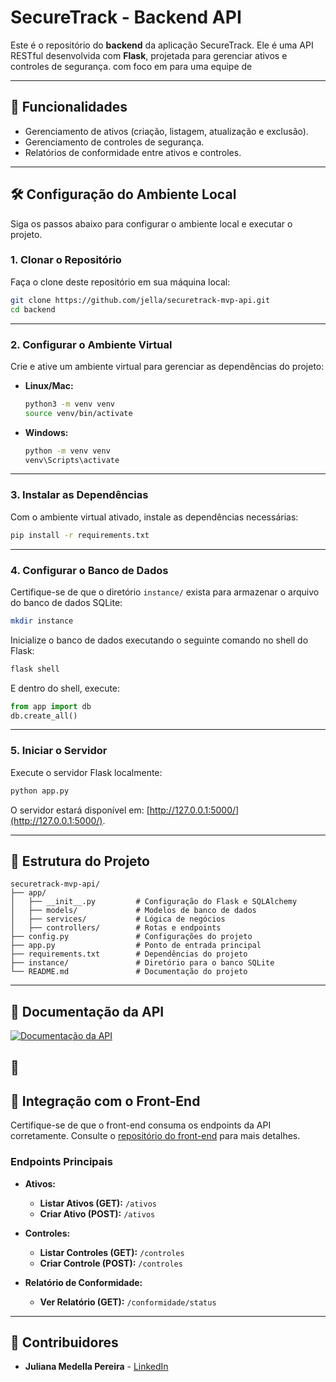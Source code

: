 # SecureTrack - Backend API

Este é o repositório do **backend** da aplicação SecureTrack. Ele é uma API RESTful desenvolvida com **Flask**, projetada para gerenciar ativos e controles de segurança. com foco em para uma equipe de 

---

## 🚀 Funcionalidades

- Gerenciamento de ativos (criação, listagem, atualização e exclusão).
- Gerenciamento de controles de segurança.
- Relatórios de conformidade entre ativos e controles.

---

## 🛠️ Configuração do Ambiente Local

Siga os passos abaixo para configurar o ambiente local e executar o projeto.

### 1. Clonar o Repositório

Faça o clone deste repositório em sua máquina local:

```bash
git clone https://github.com/jella/securetrack-mvp-api.git
cd backend
```

---

### 2. Configurar o Ambiente Virtual

Crie e ative um ambiente virtual para gerenciar as dependências do projeto:

- **Linux/Mac:**
  ```bash
  python3 -m venv venv
  source venv/bin/activate
  ```

- **Windows:**
  ```bash
  python -m venv venv
  venv\Scripts\activate
  ```

---

### 3. Instalar as Dependências

Com o ambiente virtual ativado, instale as dependências necessárias:

```bash
pip install -r requirements.txt
```

---

### 4. Configurar o Banco de Dados

Certifique-se de que o diretório `instance/` exista para armazenar o arquivo do banco de dados SQLite:

```bash
mkdir instance
```

Inicialize o banco de dados executando o seguinte comando no shell do Flask:

```bash
flask shell
```

E dentro do shell, execute:

```python
from app import db
db.create_all()
```

---

### 5. Iniciar o Servidor

Execute o servidor Flask localmente:

```bash
python app.py
```

O servidor estará disponível em: [http://127.0.0.1:5000/](http://127.0.0.1:5000/).

---

## 📁 Estrutura do Projeto

```plaintext
securetrack-mvp-api/
├── app/
│   ├── __init__.py         # Configuração do Flask e SQLAlchemy
│   ├── models/             # Modelos de banco de dados
│   ├── services/           # Lógica de negócios
│   ├── controllers/        # Rotas e endpoints
├── config.py               # Configurações do projeto
├── app.py                  # Ponto de entrada principal
├── requirements.txt        # Dependências do projeto
├── instance/               # Diretório para o banco SQLite
└── README.md               # Documentação do projeto
```

---
## 📁 Documentação da API
  
  [![Documentação da API](https://via.placeholder.com/400x200.png?text=Documenta%C3%A7%C3%A3o+da+API)](http://127.0.0.1:3001/openapi/)


## 🔗

## 🔗 Integração com o Front-End

Certifique-se de que o front-end consuma os endpoints da API corretamente. Consulte o [repositório do front-end](https://github.com/jella/securetrack-mvp-frontend.git) para mais detalhes.

### Endpoints Principais

- **Ativos:**
  - **Listar Ativos (GET):** `/ativos`
  - **Criar Ativo (POST):** `/ativos`

- **Controles:**
  - **Listar Controles (GET):** `/controles`
  - **Criar Controle (POST):** `/controles`

- **Relatório de Conformidade:**
  - **Ver Relatório (GET):** `/conformidade/status`

---

## 👥 Contribuidores

- **Juliana Medella Pereira** - [LinkedIn](https://www.linkedin.com/in/juliana-medella/)
